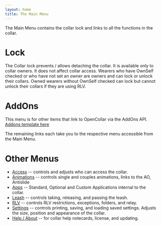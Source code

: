 ```yaml
---
layout: home
title: The Main Menu
---
```


The Main Menu contains the collar lock and links to all the functions in the collar.

# Lock
The Collar lock prevents / allows detaching the collar. It is available only to collar owners.  It does not affect collar access.  Wearers who have OwnSelf checked or who have not set an owner are owners and can lock or unlock their collars.  Owned wearers without OwnSelf checked can lock but cannot unlock their collars if they are using RLV.

# AddOns
This menu is for other items that link to OpenCollar via the AddOns API.  [Addons template here](https://github.com/OpenCollarTeam/OpenCollar/blob/master/src/spares/oc_addon_template.lsl)   

The remaining links each take you to the respective menu accessible from the Main Menu.

# Other Menus

* [Access](/docs/Access) -- controls and adjusts who can access the collar.
* [Animations](/docs/Animations) -- controls single and couples animations, links to the AO, Antislide
* [Apps](/docs/Apps) -- Standard, Optional and Custom Applications internal to the collar. 
* [Leash](/docs/Leash) -- controls taking, releasing, and passing the leash.
* [RLV](/docs/RLV) -- controls RLV restrictions, exceptions, folders, and relay.
* [Settings](/docs/Settings) -- controls printing, saving, and loading saved settings. Adjusts the size, position and appearance of the collar.
* [Help / About](/docs/Help-About) -- for collar help notecards, license, and updating.
